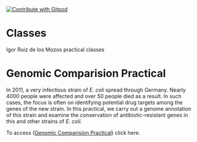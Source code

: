 <a href="https://gitpod.io/#<your-repository-url>">
  <img
    src="https://img.shields.io/badge/Contribute%20with-Gitpod-908a85?logo=gitpod"
    alt="Contribute with Gitpod"
  />
</a>

# Classes
Igor Ruiz de los Mozos practical classes

# Genomic Comparision Practical

In 2011, a very infectious strain of *E. coli* spread through Germany. Nearly 4000 people were affected and over 50 people died as a result. In such cases, the focus is often on identifying potential drug targets among the genes of the new strain. In this practical, we carry out a genome annotation of this strain and examine the conservation of antibiotic-resistant genes in this and other strains of *E. coli*.  

To access ([Genomic Comparision Practical](https://github.com/Faitero/GenomicComparison)) click here.

